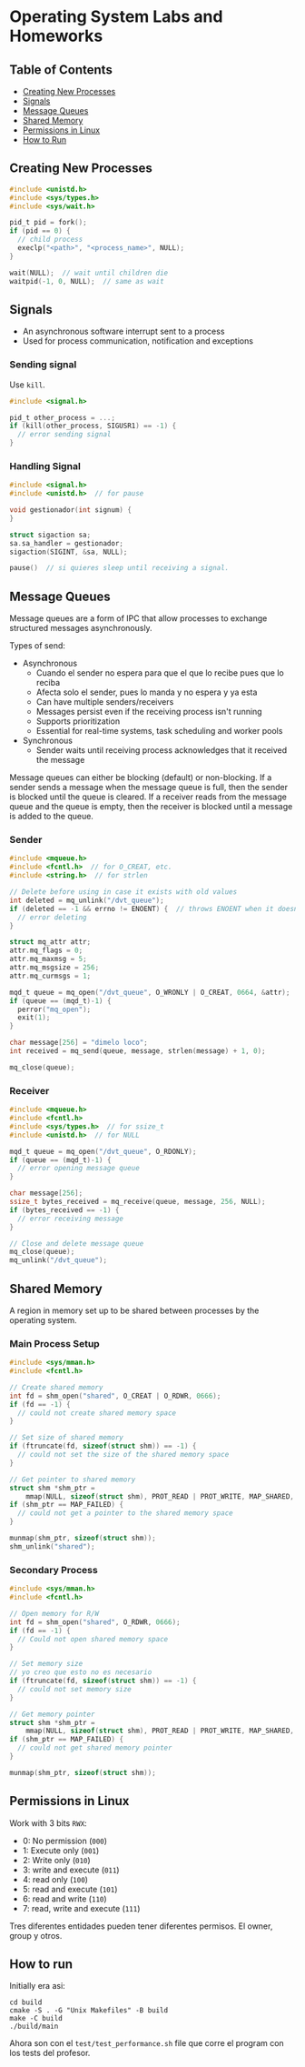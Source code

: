 # Operating System Labs and Homeworks

## Table of Contents

- [Creating New Processes](#creating-new-processes)
- [Signals](#signals)
- [Message Queues](#message-queues)
- [Shared Memory](#shared-memory)
- [Permissions in Linux](#permissions-in-linux)
- [How to Run](#how-to-run)

## Creating New Processes

```c
#include <unistd.h>
#include <sys/types.h>
#include <sys/wait.h>

pid_t pid = fork();
if (pid == 0) {
  // child process
  execlp("<path>", "<process_name>", NULL);
}

wait(NULL);  // wait until children die
waitpid(-1, 0, NULL);  // same as wait
```

## Signals

- An asynchronous software interrupt sent to a process
- Used for process communication, notification and exceptions

### Sending signal

Use `kill`.
```c
#include <signal.h>

pid_t other_process = ...;
if (kill(other_process, SIGUSR1) == -1) {
  // error sending signal
}
```

### Handling Signal

```c
#include <signal.h>
#include <unistd.h>  // for pause

void gestionador(int signum) {
}

struct sigaction sa;
sa.sa_handler = gestionador;
sigaction(SIGINT, &sa, NULL);

pause()  // si quieres sleep until receiving a signal.
```

## Message Queues

Message queues are a form of IPC that allow processes to exchange structured messages asynchronously.

Types of send:
- Asynchronous
  - Cuando el sender no espera para que el que lo recibe pues que lo reciba
  - Afecta solo el sender, pues lo manda y no espera y ya esta
  - Can have multiple senders/receivers
  - Messages persist even if the receiving process isn't running
  - Supports prioritization
  - Essential for real-time systems, task scheduling and worker pools
- Synchronous
  - Sender waits until receiving process acknowledges that it received the message

Message queues can either be blocking (default) or non-blocking.
If a sender sends a message when the message queue is full,
then the sender is blocked until the queue is cleared.
If a receiver reads from the message queue and the queue is empty,
then the receiver is blocked until a message is added to the queue.

### Sender

```c
#include <mqueue.h>
#include <fcntl.h>  // for O_CREAT, etc.
#include <string.h>  // for strlen

// Delete before using in case it exists with old values
int deleted = mq_unlink("/dvt_queue");
if (deleted == -1 && errno != ENOENT) {  // throws ENOENT when it doesn't exist
  // error deleting
}

struct mq_attr attr;
attr.mq_flags = 0;
attr.mq_maxmsg = 5;
attr.mq_msgsize = 256;
attr.mq_curmsgs = 1;

mqd_t queue = mq_open("/dvt_queue", O_WRONLY | O_CREAT, 0664, &attr);
if (queue == (mqd_t)-1) {
  perror("mq_open");
  exit(1);
}

char message[256] = "dimelo loco";
int received = mq_send(queue, message, strlen(message) + 1, 0);

mq_close(queue);
```

### Receiver

```c
#include <mqueue.h>
#include <fcntl.h>
#include <sys/types.h>  // for ssize_t
#include <unistd.h>  // for NULL

mqd_t queue = mq_open("/dvt_queue", O_RDONLY);
if (queue == (mqd_t)-1) {
  // error opening message queue
}

char message[256];
ssize_t bytes_received = mq_receive(queue, message, 256, NULL);
if (bytes_received == -1) {
  // error receiving message
}

// Close and delete message queue
mq_close(queue);
mq_unlink("/dvt_queue");
```

## Shared Memory

A region in memory set up to be shared between processes by the operating system.

### Main Process Setup

```c
#include <sys/mman.h>
#include <fcntl.h>

// Create shared memory
int fd = shm_open("shared", O_CREAT | O_RDWR, 0666);
if (fd == -1) {
  // could not create shared memory space
}

// Set size of shared memory
if (ftruncate(fd, sizeof(struct shm)) == -1) {
  // could not set the size of the shared memory space
}

// Get pointer to shared memory
struct shm *shm_ptr =
    mmap(NULL, sizeof(struct shm), PROT_READ | PROT_WRITE, MAP_SHARED, fd, 0);
if (shm_ptr == MAP_FAILED) {
  // could not get a pointer to the shared memory space
}

munmap(shm_ptr, sizeof(struct shm));
shm_unlink("shared");
```

### Secondary Process

```c
#include <sys/mman.h>
#include <fcntl.h>

// Open memory for R/W
int fd = shm_open("shared", O_RDWR, 0666);
if (fd == -1) {
  // Could not open shared memory space
}

// Set memory size
// yo creo que esto no es necesario
if (ftruncate(fd, sizeof(struct shm)) == -1) {
  // could not set memory size
}

// Get memory pointer
struct shm *shm_ptr =
    mmap(NULL, sizeof(struct shm), PROT_READ | PROT_WRITE, MAP_SHARED, fd, 0);
if (shm_ptr == MAP_FAILED) {
  // could not get shared memory pointer
}

munmap(shm_ptr, sizeof(struct shm));
```

## Permissions in Linux

Work with 3 bits `RWX`:
- 0: No permission (`000`)
- 1: Execute only (`001`)
- 2: Write only (`010`)
- 3: write and execute (`011`)
- 4: read only (`100`)
- 5: read and execute (`101`)
- 6: read and write (`110`)
- 7: read, write and execute (`111`)

Tres diferentes entidades pueden tener diferentes permisos.
El owner, group y otros.

## How to run

Initially era asi:
```shell
cd build
cmake -S . -G "Unix Makefiles" -B build
make -C build
./build/main
```

Ahora son con el `test/test_performance.sh` file que corre el program con los tests del profesor.

